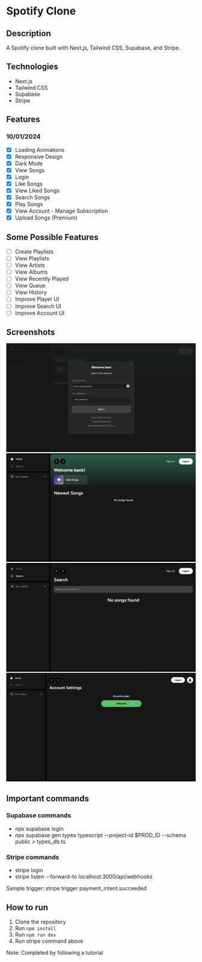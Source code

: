 # Spotify Clone

## Description

A Spotify clone built with Next.js, Tailwind CSS, Supabase, and Stripe.

## Technologies

- Next.js
- Tailwind CSS
- Supabase
- Stripe

## Features

### 10/01/2024

- [x] Loading Animations
- [x] Responsive Design
- [x] Dark Mode
- [x] View Songs
- [x] Login
- [x] Like Songs
- [x] View Liked Songs
- [x] Search Songs
- [x] Play Songs
- [x] View Account - Manage Subscription
- [x] Upload Songs (Premium)

## Some Possible Features

- [ ] Create Playlists
- [ ] View Playlists
- [ ] View Artists
- [ ] View Albums
- [ ] View Recently Played
- [ ] View Queue
- [ ] View History
- [ ] Improve Player UI
- [ ] Improve Search UI
- [ ] Improve Account UI

## Screenshots

![Login](./screenshots/login.png)
![Home](./screenshots/home.png)
![Search](./screenshots/search.png)
![Account](./screenshots/account.png)

## Important commands

### Supabase commands

- npx supabase login
- npx supabase gen types typescript --project-id $PROD_ID --schema public > types_db.ts

### Stripe commands

- stripe login
- stripe listen --forward-to localhost:3000/api/webhooks

Sample trigger: stripe trigger payment_intent.succeeded

## How to run

1. Clone the repository
2. Run `npm install`
3. Run `npm run dev`
4. Run stripe command above

Note: Completed by following a tutorial
